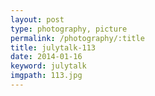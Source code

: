 ```yaml
---
layout: post
type: photography, picture
permalink: /photography/:title
title: julytalk-113
date: 2014-01-16
keyword: julytalk
imgpath: 113.jpg
---
```



